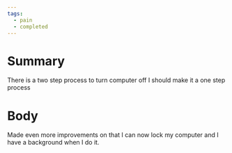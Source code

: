 ```yaml
---
tags:
  - pain
  - completed
---
```

# Summary 
There is a two step process to turn computer off I should make it a one step process
# Body
Made even more improvements on that I can now lock my computer and I have a background when I do it.
